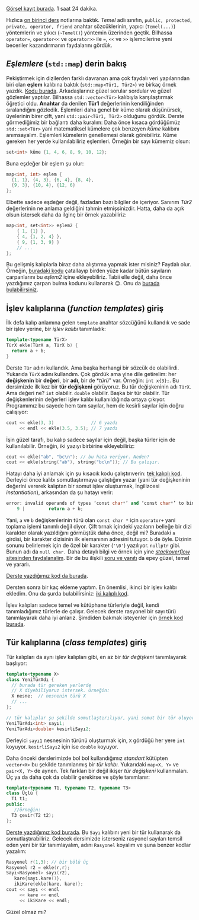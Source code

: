 [Görsel kayıt burada]( https://drive.google.com/file/d/1vbOHdEOnAxqS53GEToBmgoPkyUs_0Lyo). 1 saat 24 dakika.  

Hızlıca [on birinci ders](ders11.md) notlarına baktık. *Temel* adlı sınıfın, `public, protected, private, operator, friend` anahtar sözcüklerinin, yapıcı (`Temel(...)`) yöntemlerin ve yıkıcı (`~Temel()`) yöntemin üzerinden geçtik. Bilhassa `operator=`, `operator<<` ve `operator>>` ile `=`, `<<` ve `>>` işlemcilerine yeni beceriler kazandırmanın faydalarını gördük.

*Eşlemlere* (`std::map`) derin bakış 
--

Pekiştirmek için dizilerden farklı davranan ama çok faydalı veri yapılarından biri olan **eşlem** kalıbına baktık (`std::map<Tür1, Tür2>`) ve birkaç  örnek yazdık. [Kodu burada](https://www.onlinegdb.com/57Qmx1v00). Arkadaşlarınız güzel sorular sordular ve güzel gözlemler yaptılar. Bilhassa `std::vector<Tür>` kalıbıyla karşılaştırmak öğretici oldu. **Anahtar** da denilen **Tür1** değerlerinin kendiliğinden sıralandığını gözledik. Eşlemleri daha genel bir küme olarak düşünürsek, üyelerinin birer çift, yani `std::pair<Tür1, Tür2>` olduğunu gördük. Derste görmediğimiz bir bağlantı daha kuralım: Daha önce kısaca gördüğümüz `std::set<Tür>` yani matematiksel kümelere çok benzeyen *küme* kalıbını anımsayalım. Eşlemleri kümelerin genellemesi olarak görebiliriz. Küme gereken her yerde kullanılabiliriz eşlemleri. Örneğin bir sayı kümemiz olsun: 
```c++ 
set<int> küme {1, 4, 6, 8, 9, 10, 12};
``` 
Buna eşdeğer bir eşlem şu olur: 
```c++ 
map<int, int> eşlem {
  {1, 1}, {4, 3}, {6, 4}, {8, 4},
  {9, 3}, {10, 4}, {12, 6}
};
```
Elbette sadece eşdeğer değil, fazladan bazı bilgiler de içeriyor. Sanırım *Tür2* değerlerinin ne anlama geldiğini tahmin etmişsinizdir. Hatta, daha da açık olsun istersek daha da ilginç bir örnek yazabiliriz:
```c++ 
map<int, set<int>> eşlem2 {
    { 1, {1} }, 
    { 4, {1, 2, 4} }, 
    { 9, {1, 3, 9} } 
    // ...
};
```
Bu gelişmiş kalıplarla biraz daha alıştırma yapmak ister misiniz? Faydalı olur. Örneğin, [buradaki kodu](https://onlinegdb.com/_CroqvtI4r) çatallayıp birden yüze kadar bütün sayıların çarpanlarını bu *eşlem2* içine ekleyebiliriz. Tabii elle değil, daha önce yazdığımız çarpan bulma kodunu kullanarak 😉. Onu da [burada bulabilirsiniz](https://onlinegdb.com/jw9PvWZ-G).

İşlev kalıplarına (*function templates*) giriş 
--
İlk defa kalıp anlamına gelen `template` anahtar sözcüğünü kullandık ve sade bir işlev yerine, bir *işlev kalıbı* tanımladık:
```c++
template<typename TürX>
TürX ekle(TürX a, TürX b) {
  return a + b;
}
```
Derste `Tür` adını kullandık. Ama başka herhangi bir sözcük de olabilirdi. Yukarıda `TürX` adını kullandım. Çok gördük ama yine dile getirelim: her **değişkenin** bir **değeri**, bir **adı**, bir de **türü*" var. Örneğin: `int x{3};`. Bu dersimizde ilk kez bir **tür değişkeni** görüyoruz. Bu tür değişkeninin adı `TürX`. Ama değeri ne? `int` olabilir. `double` olabilir. Başka bir tür olabilir. Tür değişkenlerinin değerleri işlev kalıbı kullanıldığında ortaya çıkıyor. Programımız bu sayede hem tam sayılar, hem de kesirli sayılar için doğru çalışıyor:
```c++
cout << ekle(3, 3)              // 6 yazdı
     << endl << ekle(3.5, 3.5); // 7 yazdı
```
İşin güzel tarafı, bu kalıp sadece sayılar için değil, başka türler için de kullanılabilir. Örneğin, iki yazıyı birbirine ekleyebiliriz:
```c++
cout << ekle("ab", "bc\n"); // bu hata veriyor. Neden?
cout << ekle(string("ab"), string("bc\n")); // Bu çalışır.
```
Hatayı daha iyi anlamak için şu kısacık kodu çalıştırıverin: [tek kalıplı kod](https://onlinegdb.com/SMAOywzm7X).   
Derleyici önce kalıbı somutlaştırmaya çalıştığını yazar (yani tür değişkeninin değerini vererek kalıptan bir somut işlev oluşturmak, İngilizcesi *instantiation*), arkasından da şu hatayı verir:
```c++
error: invalid operands of types ‘const char*’ and ‘const char*’ to binary ‘operator+’
    9 |         return a + b;
```

Yani, `a` ve `b` değişkenlerinin türü olan `const char *` için `operator+` yani toplama işlemi tanımlı değil diyor. Çift tırnak içindeki yazıların belleğe bir dizi karakter olarak yazıldığını görmüştük daha önce, değil mi? Buradaki `a` girdisi, bir karakter dizisinin ilk elemanının adresini tutuyor. `b` de öyle. Dizinin sonunu belirlemek için de özel bir karakter (`'\0'`) yazılıyor. `nullptr` gibi. Bunun adı da `null char.`  Daha detaylı bilgi ve örnek için yine [*stackoverflow* sitesinden faydalanalim](https://stackoverflow.com/questions/29366782/understanding-char-array-and-string). Bir de bu ilişkili [soru ve yanıtı](https://www.c-faq.com/aryptr/aryptr2.html) da epey güzel, temel ve yararlı.   

[Derste yazdığımız kod da burada](https://www.onlinegdb.com/IibF-74Br).  

Dersten sonra bir kaç ekleme yaptım. En önemlisi, ikinci bir işlev kalıbı ekledim. Onu da şurda bulabilirsiniz: [iki kalıplı kod](https://onlinegdb.com/inzq7Z7O3).   

İşlev kalıpları sadece temel ve kütüphane türleriyle değil, kendi tanımladığımız türlerle de çalışır. Gelecek derste rasyonel bir sayı türü tanımlayarak daha iyi anlarız. Şimdiden bakmak isteyenler için [örnek kod burada](https://onlinegdb.com/vcbFHF6W3).    

Tür kalıplarına (*class templates*) giriş 
-- 

Tür kalıpları da aynı işlev kalıpları gibi, en az bir *tür değişkeni* tanımlayarak başlıyor:  
```c++
template<typename X>
class YeniTürAdı { 
  // burada tür gereken yerlerde
  // X diyebiliyoruz istersek. Örneğin:
  X nesne;  // nesnenin türü X
  // ...
};

// tür kalıplar şu şekilde somutlaştırılıyor, yani somut bir tür oluyor:
YeniTürAdı<int> sayı1;
YeniTürAdı<double> kesirliSayı2;
```
Derleyici `sayı1` nesnesinin türünü oluşturmak için, `X` gördüğü her yere `int` koyuyor. `kesirliSayı2` için ise `double` koyuyor.  

Daha önceki derslerimizde bol bol kullandığımız *standart* kütüpten `vector<X>` bu şekilde tanımlanmış bir *tür kalıbı.*  Yukarıdaki `map<X, Y>` ve 
`pair<X, Y>` de aynen. Tek farkları bir değil ikişer *tür değişkeni* kullanmaları. Üç ya da daha çok da olabilir gerekirse ve şöyle tanımlanır: 
```c++
template<typename T1, typename T2, typename T3>
class Üçlü { 
  T1 t1; 
public: 
   //örneğin: 
  T3 çevir(T2 t2);
};
```

[Derste yazdığımız kod burada](https://www.onlinegdb.com/nRozqW61O). Bu `Sayı` kalıbını yeni bir tür kullanarak da somutlaştırabiliriz. Gelecek dersimizde isterseniz rasyonel sayıları temsil eden yeni bir tür tanımlayalım, adını `Rasyonel` koyalım ve şuna benzer kodlar yazalım:
```c++
Rasyonel r(1,3); // bir bölü üç 
Rasyonel r2 = ekle(r,r);
Sayı<Rasyonel> sayı(r2), 
   kare{sayı.kare()},
   ikiKare{ekle(kare, kare)};
cout << sayı << endl
     << kare << endl
     << ikiKare << endl;
```
Güzel olmaz mı?
